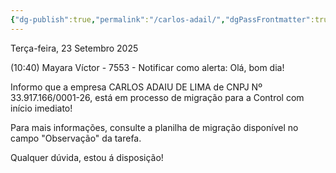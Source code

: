 ```yaml
---
{"dg-publish":true,"permalink":"/carlos-adail/","dgPassFrontmatter":true,"created":"2025-09-23T10:46:50.520-03:00","updated":"2025-09-23T10:46:59.870-03:00"}
---
```


Terça-feira, 23 Setembro 2025
 
(10:40) Mayara Víctor - 7553 - Notificar como alerta: Olá, bom dia!

Informo que a empresa CARLOS ADAIU DE LIMA de CNPJ Nº 33.917.166/0001-26, está em processo de migração para a Control com início imediato! 

Para mais informações, consulte a planilha de migração disponível no campo "Observação" da tarefa.

Qualquer dúvida, estou á disposição! 
